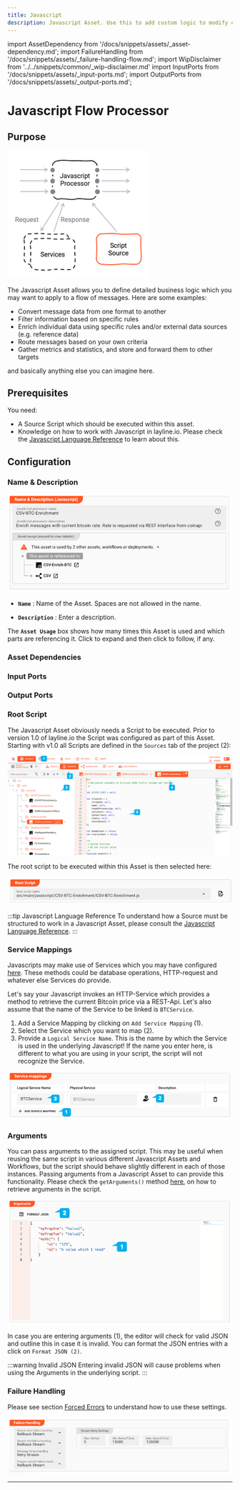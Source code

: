 ```yaml
---
title: Javascript
description: Javascript Asset. Use this to add custom logic to modify event content, filter, route, enrich, etc.
---
```


import AssetDependency from '/docs/snippets/assets/_asset-dependency.md';
import FailureHandling from '/docs/snippets/assets/_failure-handling-flow.md';
import WipDisclaimer from '../../snippets/common/_wip-disclaimer.md'
import InputPorts from '/docs/snippets/assets/_input-ports.md';
import OutputPorts from '/docs/snippets/assets/_output-ports.md';

# Javascript Flow Processor

## Purpose

![](.asset-flow-javascript_images/f332d000.png "Asset Dependency Graph (Javascript Flow Processor)")

The Javascript Asset allows you to define detailed business logic which you may want to apply to a flow of messages.
Here are some examples:

* Convert message data from one format to another
* Filter information based on specific rules
* Enrich individual data using specific rules and/or external data sources (e.g. reference data)
* Route messages based on your own criteria
* Gather metrics and statistics, and store and forward them to other targets

and basically anything else you can imagine here.

## Prerequisites

You need:

* A Source Script which should be executed within this asset.
* Knowledge on how to work with Javascript in layline.io. Please check
  the [Javascript Language Reference](../../language-reference/javascript/javascript_introduction) to learn about this.

## Configuration

### Name & Description

![Name & Description (Javascript Flow Asset)](.asset-flow-javascript_images/0f67058e.png "Name & Description (Javascript)")

* **`Name`** : Name of the Asset. Spaces are not allowed in the name.

* **`Description`** : Enter a description.

The **`Asset Usage`** box shows how many times this Asset is used and which parts are referencing it. Click to expand
and then click to follow, if any.

### Asset Dependencies

<AssetDependency></AssetDependency>

### Input Ports

<InputPorts></InputPorts>

### Output Ports

<OutputPorts></OutputPorts>

### Root Script

The Javascript Asset obviously needs a Script to be executed. Prior to version 1.0 of layline.io the Script was
configured as part of this Asset. Starting with v1.0 all Scripts are defined in the `Sources` tab of the project (2):

![](.asset-flow-javascript_images/dfe7c5b3.png "Assigned Source Script (Javascript)")

The root script to be executed within this Asset is then selected here:

![](.asset-flow-javascript_images/03da4a4c.png "Root Script (Javascript)")

:::tip Javascript Language Reference
To understand how a Source must be structured to work in a Javascript Asset, please consult
the [Javascript Language Reference](../../language-reference/javascript/javascript_introduction).
:::

### Service Mappings

Javascripts may make use of Services which you may have
configured [here](../../assets/services/asset-service-introduction#purpose-of-services). These methods could be database
operations, HTTP-request and whatever else Services do provide.

Let's say your Javascript invokes an HTTP-Service which provides a method to retrieve the current Bitcoin price via a
REST-Api. Let's also assume that the name of the Service to be linked is `BTCService`.

1. Add a Service Mapping by clicking on `Add Service Mapping` (1).
2. Select the Service which you want to map (2).
3. Provide a `Logical Service Name`. This is the name by which the Service is used in the underlying Javascript! If the
   name you enter here, is different to what you are using in your script, the script will not recognize the Service.

![](.asset-flow-javascript_images/1ec904b5.png "Service Mappings (Javascript)")

### Arguments

You can pass arguments to the assigned script. This may be useful when reusing the same script in various different
Javascript Assets and Workflows, but the script should behave slightly different in each of those instances.
Passing arguments from a Javascript Asset to can provide this functionality. Please check the `getArguments()`
method [here](../../language-reference/javascript/API/classes/Processor#getarguments), on how to retrieve arguments in the script.

![](.asset-flow-javascript_images/140789d3.png "Arguments (Javascript)")

In case you are entering arguments (1), the editor will check for valid JSON and outline this in case it is invalid.
You can format the JSON entries with a click on `Format JSON (2)`.

:::warning Invalid JSON
Entering invalid JSON will cause problems when using the Arguments in the underlying script.
:::

### Failure Handling

Please see section [Forced Errors](../../language-reference/javascript/javascript_introduction#forced-errors) to understand how to use these settings.

![](.asset-flow-javascript_images/9f6e7657.png "Failure Handling (Javascript)")

---

<WipDisclaimer></WipDisclaimer>


